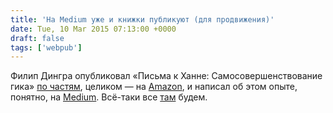 ```yaml
---
title: 'На Medium уже и книжки публикуют (для продвижения)'
date: Tue, 10 Mar 2015 07:13:00 +0000
draft: false
tags: ['webpub']
---
```


Филип Дингра опубликовал «Письма к Ханне: Самосовершенствование гика» [по частям](https://medium.com/dear-hannah-a-geeks-life-in-self-improvement), целиком — на [Amazon](http://www.amazon.com/gp/product/1500392243/?tag=dhbmedpand-20), и написал об этом опыте, понятно, на [Medium](https://medium.com/@philipkd/how-i-published-my-book-on-medium-397b007dda85). Всё-таки все [там](http://w3c.github.io/epubweb/) будем.